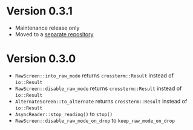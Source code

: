# Version 0.3.1

- Maintenance release only
- Moved to a [separate repository](https://github.com/crossterm-rs/crossterm-cursor)

# Version 0.3.0

- `RawScreen::into_raw_mode` returns `crossterm::Result` instead of `io::Result`
- `RawScreen::disable_raw_mode` returns `crossterm::Result` instead of `io::Result`
- `AlternateScreen::to_alternate` returns `crossterm::Result` instead of `io::Result`
- `AsyncReader::stop_reading()` to `stop()`
- `RawScreen::disable_raw_mode_on_drop` to `keep_raw_mode_on_drop`
